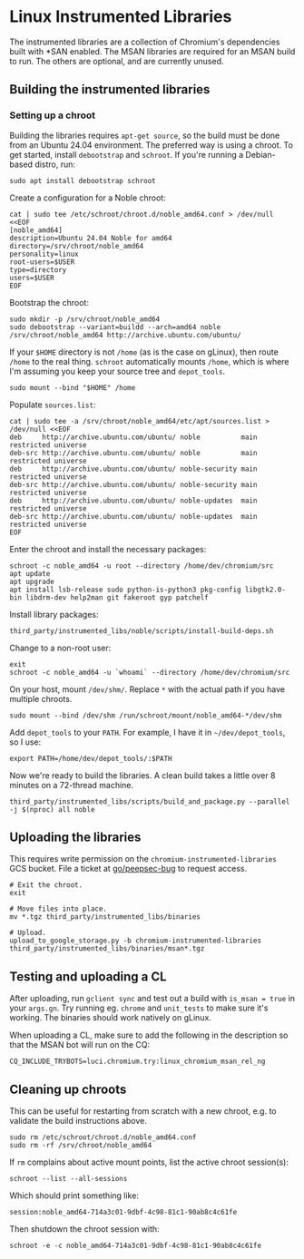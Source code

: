 # Linux Instrumented Libraries

The instrumented libraries are a collection of Chromium's dependencies built
with *SAN enabled. The MSAN libraries are required for an MSAN build to run. The
others are optional, and are currently unused.

## Building the instrumented libraries

### Setting up a chroot

Building the libraries requires `apt-get source`, so the build must be done from
an Ubuntu 24.04 environment. The preferred way is using a chroot. To get
started, install `debootstrap` and `schroot`. If you're running a Debian-based
distro, run:

```shell
sudo apt install debootstrap schroot
```

Create a configuration for a Noble chroot:

```shell
cat | sudo tee /etc/schroot/chroot.d/noble_amd64.conf > /dev/null <<EOF
[noble_amd64]
description=Ubuntu 24.04 Noble for amd64
directory=/srv/chroot/noble_amd64
personality=linux
root-users=$USER
type=directory
users=$USER
EOF
```

Bootstrap the chroot:

```shell
sudo mkdir -p /srv/chroot/noble_amd64
sudo debootstrap --variant=buildd --arch=amd64 noble /srv/chroot/noble_amd64 http://archive.ubuntu.com/ubuntu/
```

If your `$HOME` directory is not `/home` (as is the case on gLinux), then route
`/home` to the real thing. `schroot` automatically mounts `/home`, which is
where I'm assuming you keep your source tree and `depot_tools`.

```shell
sudo mount --bind "$HOME" /home
```

Populate `sources.list`:

```shell
cat | sudo tee -a /srv/chroot/noble_amd64/etc/apt/sources.list > /dev/null <<EOF
deb     http://archive.ubuntu.com/ubuntu/ noble          main restricted universe
deb-src	http://archive.ubuntu.com/ubuntu/ noble          main restricted universe
deb     http://archive.ubuntu.com/ubuntu/ noble-security main restricted universe
deb-src http://archive.ubuntu.com/ubuntu/ noble-security main restricted universe
deb     http://archive.ubuntu.com/ubuntu/ noble-updates  main restricted universe
deb-src http://archive.ubuntu.com/ubuntu/ noble-updates  main restricted universe
EOF
```

Enter the chroot and install the necessary packages:

```shell
schroot -c noble_amd64 -u root --directory /home/dev/chromium/src
apt update
apt upgrade
apt install lsb-release sudo python-is-python3 pkg-config libgtk2.0-bin libdrm-dev help2man git fakeroot gyp patchelf
```

Install library packages:

```shell
third_party/instrumented_libs/noble/scripts/install-build-deps.sh
```

Change to a non-root user:
```shell
exit
schroot -c noble_amd64 -u `whoami` --directory /home/dev/chromium/src
```

On your host, mount `/dev/shm/`.  Replace `*` with the actual path if you have multiple chroots.
```shell
sudo mount --bind /dev/shm /run/schroot/mount/noble_amd64-*/dev/shm
```

Add `depot_tools` to your `PATH`. For example, I have it in `~/dev/depot_tools`,
so I use:

```shell
export PATH=/home/dev/depot_tools/:$PATH
```

Now we're ready to build the libraries. A clean build takes a little over 8
minutes on a 72-thread machine.

```shell
third_party/instrumented_libs/scripts/build_and_package.py --parallel -j $(nproc) all noble
```

## Uploading the libraries

This requires write permission on the `chromium-instrumented-libraries` GCS
bucket. File a ticket at [go/peepsec-bug](https://goto.google.com/peepsec-bug)
to request access.

```shell
# Exit the chroot.
exit

# Move files into place.
mv *.tgz third_party/instrumented_libs/binaries

# Upload.
upload_to_google_storage.py -b chromium-instrumented-libraries third_party/instrumented_libs/binaries/msan*.tgz
```

## Testing and uploading a CL

After uploading, run `gclient sync` and test out a build with `is_msan = true`
in your `args.gn`. Try running eg. `chrome` and `unit_tests` to make sure it's
working. The binaries should work natively on gLinux.

When uploading a CL, make sure to add the following in the description so that
the MSAN bot will run on the CQ:

```
CQ_INCLUDE_TRYBOTS=luci.chromium.try:linux_chromium_msan_rel_ng
```

## Cleaning up chroots

This can be useful for restarting from scratch with a new chroot, e.g. to
validate the build instructions above.

```shell
sudo rm /etc/schroot/chroot.d/noble_amd64.conf
sudo rm -rf /srv/chroot/noble_amd64
```

If `rm` complains about active mount points, list the active chroot session(s):
```shell
schroot --list --all-sessions
```
Which should print something like:
```
session:noble_amd64-714a3c01-9dbf-4c98-81c1-90ab8c4c61fe
```

Then shutdown the chroot session with:
```shell
schroot -e -c noble_amd64-714a3c01-9dbf-4c98-81c1-90ab8c4c61fe
```
